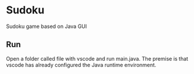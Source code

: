 # Sudoku
Sudoku game based on Java GUI

## Run
Open a folder called file with vscode and run main.java.
The premise is that vscode has already configured the Java runtime environment.

![]()
